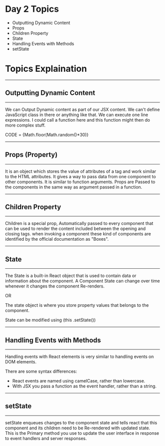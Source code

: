 <!-- Day 2 -->

# Day 2 Topics

- Outputting Dynamic Content
- Props
- Children Property
- State
- Handling Events with Methods
- setState

# Topics Explaination

<hr>

## Outputting Dynamic Content

<hr>

We can Output Dynamic content as part of our JSX content. We can't define JavaScript class in there or anything like that. We can execute one line expressions. I could call a function here and this function might then do more complex stuff.

CODE = {Math.floor(Math.random()*30)}

<hr>

## Props (Property)

<hr>

It is an object which stores the value of attributes of a tag and work similar to the HTML attributes. It gives a way to pass data from one component to other components. It is similar to function arguments. Props are Passed to the components in the same way as argument passed in a function.


<hr>

## Children Property

<hr>

Children is a special prop, Automatically passed to every component that can be used to render the content included between the opening and closing tags. when invoking a component these kind of components are identified by the official documentation as "Boxes".

<hr>

## State

<hr>

The State is a built-in React object that is used to contain data or information about the component. A Component State can change over time whenever it changes the component Re-renders.

OR

The state object is where you store property values that belongs to the component.

State can be modified using  (this .setState())


<hr>

## Handling Events with Methods

<hr>


Handling events with React elements is very similar to handling events on DOM elements.

There are some syntax differences:

- React events are named using camelCase, rather than lowercase.
- With JSX you pass a function as the event handler, rather than a string.

<hr>

## setState

<hr>

setState enqueues changes to the component state and tells react that this component and its children need to be Re-rendered with updated state. This is the Primary method you use to update the user interface in response to event handlers and server responses.












